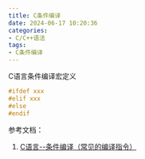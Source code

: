 ```yaml
---
title: C条件编译
date: 2024-06-17 10:20:36
categories:
- C/C++语法
tags:
- C条件编译
---
```




C语言条件编译宏定义

```c
#ifdef xxx
#elif xxx
#else
#endif
```



参考文档：

1. [C语言--条件编译（常见的编译指令）](https://blog.csdn.net/Jason_from_China/article/details/137441684)
